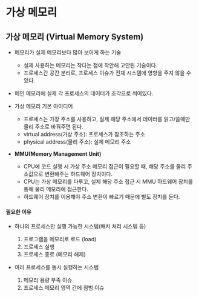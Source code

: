 # 가상 메모리

## 가상 메모리 (Virtual Memory System)
* 메모리가 실제 메모리보다 많아 보이게 하는 기술
  * 실제 사용하는 메모리는 작다는 점에 착안해 고안된 기술이다.
  * 프로세스간 공간 분리로, 프로세스 이슈가 전체 시스템에 영향을 주지 않을 수 있다.

* 메인 메모리에 실제 각 프로세스의 데이터가 조각으로 씌여있다.

* 가상 메모리 기본 아이디어
  * 프로세스는 가장 주소를 사용하고, 실제 해당 주소에서 데이터를 읽고/쓸때만 물리 주소로 바꿔주면 된다.
  * virtual address(가상 주소): 프로세스가 참조하는 주소
  * physical address(물리 주소): 실제 메모리 주소

* **MMU(Memory Management Unit)**
  * CPU에 코드 실행 시 가상 주소 메모리 접근이 필요할 때, 해당 주소를 물리 주소값으로 변환해주는 하드웨어 장치이다.
  * CPU는 가상 메모리를 다루고, 실제 해당 주소 접근 시 MMU 하드웨어 장치를 통해 물리 메모리에 접근한다.
  * 하드웨어 장치를 이용해야 주소 변환이 빠르기 때문에 별도 장치를 둔다.

#### 필요한 이유
* 하나의 프로세스만 실행 가능한 시스템(배치 처리 시스템 등)
  1. 프로그램을 메모리로 로드 (load)
  2. 프로세스 실행
  3. 프로세스 종료 (메모리 해제)

* 여러 프로세스를 동시 실행하는 시스템
  1. 메모리 용량 부족 이슈
  2. 프로세스 메모리 영역 간에 침범 이슈
